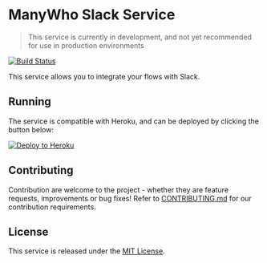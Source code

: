 ManyWho Slack Service
=====================

> This service is currently in development, and not yet recommended for use in production environments

[![Build Status](https://travis-ci.org/manywho/service-slack.svg?branch=develop)](https://travis-ci.org/manywho/service-slack)

This service allows you to integrate your flows with Slack.

## Running

The service is compatible with Heroku, and can be deployed by clicking the button below:

[![Deploy to Heroku](https://www.herokucdn.com/deploy/button.svg)](https://heroku.com/deploy)

## Contributing

Contribution are welcome to the project - whether they are feature requests, improvements or bug fixes! Refer to 
[CONTRIBUTING.md](CONTRIBUTING.md) for our contribution requirements.

## License

This service is released under the [MIT License](http://opensource.org/licenses/mit-license.php).